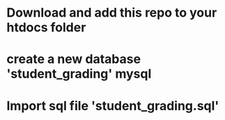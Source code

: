 # Download and add this repo to your htdocs folder
# create a new database 'student_grading' mysql
# Import sql file 'student_grading.sql'
